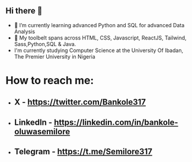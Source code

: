 ## Hi there 👋
- 🌱 I’m currently learning advanced Python and SQL for advanced Data Analysis
- 🔭 My toolbelt spans across HTML, CSS, Javascript, ReactJS, Tailwind, Sass,Python,SQL & Java.
- I'm currently studying Computer Science at the University Of Ibadan, The Premier University in Nigeria

# How to reach me:
- ## X - https://twitter.com/Bankole317
- ## LinkedIn - https://linkedin.com/in/bankole-oluwasemilore
- ## Telegram - https://t.me/Semilore317
<!--
**Semilore317/Semilore317** is a ✨ _special_ ✨ repository because its `README.md` (this file) appears on your GitHub profile.

Here are some ideas to get you started:


 
- 👯 I’m looking to collaborate on ...
- 🤔 I’m looking for help with ...
- 💬 Ask me about ...

- 😄 Pronouns: ...
- ⚡ Fun fact: ...
-->
